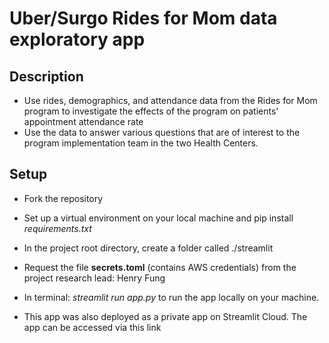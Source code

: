 # Uber/Surgo Rides for Mom data exploratory app

## Description

- Use rides, demographics, and attendance data from the Rides for Mom program to investigate the effects of the program on patients' appointment attendance rate
- Use the data to answer various questions that are of interest to the program implementation team in the two Health Centers.

## Setup

- Fork the repository

- Set up a virtual environment on your local machine and pip install  *requirements.txt*

- In the project root directory, create a folder called ./streamlit

- Request the file **secrets.toml** (contains AWS credentials) from the project research lead: Henry Fung

- In terminal: *streamlit run app.py* to run the app locally on your machine.

- This app was also deployed as a private app on Streamlit Cloud. The app can be accessed via this link
